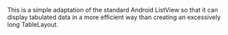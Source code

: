 This is a simple adaptation of the standard Android ListView so that it can display tabulated data in a more efficient way than creating an excessively long TableLayout.